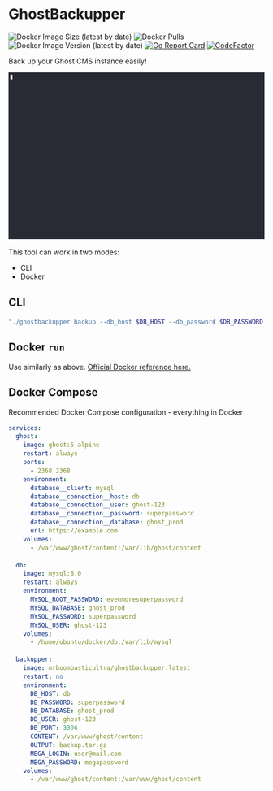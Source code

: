 # GhostBackupper

![Docker Image Size (latest by date)](https://img.shields.io/docker/image-size/mrboombasticultra/ghostbackupper)
![Docker Pulls](https://img.shields.io/docker/pulls/mrboombasticultra/ghostbackupper)
![Docker Image Version (latest by date)](https://img.shields.io/docker/v/mrboombasticultra/ghostbackupper)
[![Go Report Card](https://goreportcard.com/badge/github.com/MrBoombastic/GhostBackupper)](https://goreportcard.com/report/github.com/MrBoombastic/GhostBackupper)
[![CodeFactor](https://www.codefactor.io/repository/github/mrboombastic/ghostbackupper/badge)](https://www.codefactor.io/repository/github/mrboombastic/ghostbackupper)

Back up your Ghost CMS instance easily!

![Demo](/docs/demo.gif)

This tool can work in two modes:

- CLI
- Docker

## CLI

```bash
"./ghostbackupper backup --db_host $DB_HOST --db_password $DB_PASSWORD --db_user $DB_USER --db_database $DB_DATABASE --db_port $DB_PORT --content $CONTENT --output $OUTPUT --mega_login $MEGA_LOGIN --mega_password $MEGA_PASSWORD"
```

## Docker `run`

Use similarly as
above. [Official Docker reference here.](https://docs.docker.com/engine/reference/commandline/run/#set-environment-variables--e---env---env-file)

## Docker Compose

Recommended Docker Compose configuration - everything in Docker

```yaml
services:
  ghost:
    image: ghost:5-alpine
    restart: always
    ports:
      - 2368:2368
    environment:
      database__client: mysql
      database__connection__host: db
      database__connection__user: ghost-123
      database__connection__password: superpassword
      database__connection__database: ghost_prod
      url: https://example.com
    volumes:
      - /var/www/ghost/content:/var/lib/ghost/content

  db:
    image: mysql:8.0
    restart: always
    environment:
      MYSQL_ROOT_PASSWORD: evenmoresuperpassword
      MYSQL_DATABASE: ghost_prod
      MYSQL_PASSWORD: superpassword
      MYSQL_USER: ghost-123
    volumes:
      - /home/ubuntu/docker/db:/var/lib/mysql

  backupper:
    image: mrboombasticultra/ghostbackupper:latest
    restart: no
    environment:
      DB_HOST: db
      DB_PASSWORD: superpassword
      DB_DATABASE: ghost_prod
      DB_USER: ghost-123
      DB_PORT: 3306
      CONTENT: /var/www/ghost/content
      OUTPUT: backup.tar.gz
      MEGA_LOGIN: user@mail.com
      MEGA_PASSWORD: megapassword
    volumes:
      - /var/www/ghost/content:/var/www/ghost/content
```